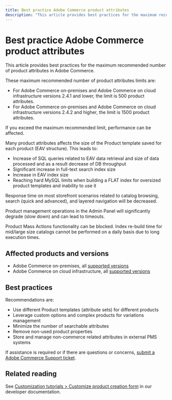 ```yaml
---
title: Best practice Adobe Commerce product attributes
description: "This article provides best practices for the maximum recommended number of product attributes in Adobe Commerce."
---
```


# Best practice Adobe Commerce product attributes

This article provides best practices for the maximum recommended number of product attributes in Adobe Commerce.

These maximum recommended number of product attributes limits are:

* For Adobe Commerce on-premises and Adobe Commerce on cloud infrastructure versions 2.4.1 and lower,
   the limit is 500 product attributes.
* For Adobe Commerce on-premises and Adobe Commerce on cloud infrastructure versions 2.4.2 and higher,
   the limit is 1500 product attributes.

If you exceed the maximum recommended limit, performance can be affected.

Many product attributes affects the size of the Product template saved for each product (EAV structure). This leads to:

* Increase of SQL queries related to EAV data retrieval and size of data processed and as a result decrease of DB throughput
* Significant increase in full-text search index size
* Increase in EAV index size
* Reaching hard MySQL limits when building a FLAT index for oversized product templates and inability to use it

Response time on most storefront scenarios related to catalog browsing, search (quick and advanced), and layered navigation will be decreased.

Product management operations in the Admin Panel will significantly degrade (slow down) and can lead to timeouts.

Product Mass Actions functionality can be blocked. Index re-build time for mid/large size catalogs cannot be performed on a daily basis due to long execution times.

## Affected products and versions

* Adobe Commerce on-premises, all [supported versions](https://magento.com/sites/default/files/magento-software-lifecycle-policy.pdf)
* Adobe Commerce on cloud infrastructure, all [supported versions](https://magento.com/sites/default/files/magento-software-lifecycle-policy.pdf)

## Best practices

Recommendations are:

* Use different Product templates (attribute sets) for different products
* Leverage custom options and complex products for variations management
* Minimize the number of searchable attributes
* Remove non-used product properties
* Store and manage non-commerce related attributes in external PMS systems

If assistance is required or if there are questions or concerns, [submit a Adobe Commerce Support ticket](/help/help-center-guide/help-center/magento-help-center-user-guide.md#submit-ticket).

## Related reading

See [Customization tutorials > Customize product creation form](https://devdocs.magento.com/guides/v2.4/howdoi/customize_product.html?itm_source=devdocs&itm_medium=search_page&itm_campaign=federated_search&itm_term=product%20attributes) in our developer documentation.